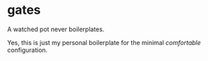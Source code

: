 # gates

A watched pot never boilerplates.

Yes, this is just my personal boilerplate for the minimal _comfortable_ configuration.
